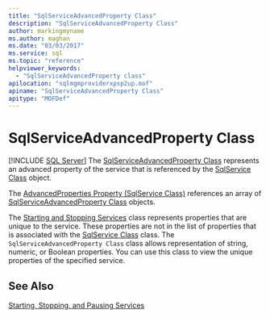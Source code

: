 ```yaml
---
title: "SqlServiceAdvancedProperty Class"
description: "SqlServiceAdvancedProperty Class"
author: markingmyname
ms.author: maghan
ms.date: "03/03/2017"
ms.service: sql
ms.topic: "reference"
helpviewer_keywords:
  - "SqlServiceAdvancedProperty class"
apilocation: "sqlmgmproviderxpsp2up.mof"
apiname: "SqlServiceAdvancedProperty Class"
apitype: "MOFDef"
---
```

# SqlServiceAdvancedProperty Class
[!INCLUDE [SQL Server](../../../includes/applies-to-version/sqlserver.md)]
  The [SqlServiceAdvancedProperty Class](../../../relational-databases/wmi-provider-configuration-classes/sqlserviceadvancedproperty-class/sqlserviceadvancedproperty-class.md) represents an advanced property of the service that is referenced by the [SqlService Class](../../../relational-databases/wmi-provider-configuration-classes/sqlservice-class/sqlservice-class.md) object.  
  
 The [AdvancedProperties Property (SqlService Class)](../../../relational-databases/wmi-provider-configuration-classes/sqlservice-class/advancedproperties-property-sqlservice-class.md) references an array of [SqlServiceAdvancedProperty Class](../../../relational-databases/wmi-provider-configuration-classes/sqlserviceadvancedproperty-class/sqlserviceadvancedproperty-class.md) objects.  
  
 The [Starting and Stopping Services](https://technet.microsoft.com/library/ms174886\(v=sql.105\).aspx) class represents properties that are unique to the service. These properties are not in the list of properties that is associated with the [SqlService Class](../sqlservice-class/sqlservice-class.md) class. The `SqlServiceAdvancedProperty Class` class allows representation of string, numeric, or Boolean properties. You can use this class to view the unique properties of the specified service.  
  
## See Also  
 [Starting, Stopping, and Pausing Services](https://technet.microsoft.com/library/ms174886\(v=sql.105\).aspx)  
  
